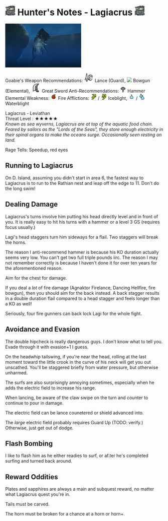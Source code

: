# <img src="icons/lagiacrus.png" width="32px"> Hunter's Notes - Lagiacrus <img src="icons/lagiacrus.png" width="32px">
<p float="left">
<img src="images/lagiacrus.png" width="48%">
<p float="left">  

Goabie's Weapon Recommendations: <img src="icons/MH3icon-Lance.png"> Lance (Guard), <img src="icons/MH3icon-Bowgun.png"> Bowgun (Elemental), <img src="icons/MH3icon-Great_Sword.png"> Great Sword
Anti-Recommendations: <img src="icons/MH3icon-Hammer.png" width="20px"> Hammer  
Elemental Weakness: <img src="icons/-status-Fireblight.png" width="20px"> Fire
Afflictions: <img src="icons/-status-Thunderblight.png" width="20px"> / <img src="icons/-status-Severe_Thunderblight.png" width="20px"> Iceblight, <img src="icons/-status-Waterblight.png" width="20px"> / <img src="icons/-status-Severe_Waterblight.png" width="20px"> Waterblight

Lagiacrus - Leviathan  
Threat Level : ★★★★★  
*Known as sea wyverns, Lagiacrus are at top of the aquatic food chain.  Feared by sailors as the "Lords of the Seas", they store enough electricity in their spinal organs to make the oceans surge.  Occasionally seen resting on land.*

Rage Tells: Speedup, red eyes

## Running to Lagiacrus
On D. Island, assuming you didn't start in area 6, the fastest way to Lagiacrus is to run to the Rathian nest and leap off the edge to 11. Don't do the long swim!

## Dealing Damage
Lagiacrus's turns involve him putting his head directly level and in front of you. It is really easy to hit his turns with a hammer or a level 3 GS (requires focus usually.)

Lagi's head staggers turn him sideways for a flail. Two staggers will break the horns.

The reason I anti-recommend hammer is because his KO duration actually seems very low. You can't get two full triple pounds iirc. The reason I may not remember correctly is because I haven't done it for over ten years for the aforementioned reason.

Aim for the chest for damage.

If you deal a *lot* of fire damage (Agnaktor Firelance, Dancing Hellfire, fire bowgun), then you should aim for the back instead. A back stagger results in a double duration flail compared to a head stagger and feels longer than a KO as well!

Seriously, four fire gunners can back lock Lagi for the whole fight.

## Avoidance and Evasion
The double hipcheck is really dangerous guys. I don't know what to tell you. Evade through it with evasion+1 I guess.

On the headwhip tailswing, if you're near the head, rolling at the last moment toward the little crook in the curve of his neck will get you out unscathed. You'll be staggered briefly from water pressure, but otherwise unharmed.

The surfs are also surprisingly annoying sometimes, especially when he adds the electric field to increase his range.

When lancing, be aware of the claw swipe on the turn and counter to continue to pour in damage.

The electric field can be lance counetered or shield advanced into.

The *large* electric field probably requires Guard Up (TODO: verify.) Otherwise, just get out of dodge.

## Flash Bombing
I like to flash him as he either readies to surf, or af.ter he's completed surfing and turned back around.

## Reward Oddities
Plates and sapphires are always a main and subquest reward, no matter what Lagiacrus quest you're in.

Tails must be carved.

The horn must be broken for a chance at a horn or horn+.
